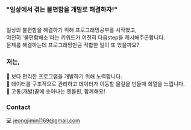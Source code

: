 ### "일상에서 겪는 불편함을 개발로 해결하자!"
<br/>
일상의 불편함을 해결하기 위해 프로그래밍공부를 시작했고, <br/>
여전히 '불편함해소'라는 키워드가 여전히 다음step을 제시해주곤합니다.<br/>
문제를 해결하는데 프로그래밍만큼 적합한 일이 또 있을까요?

### 저는,
🤔 보다 편리한 프로그램을 개발하기 위해 노력합니다. <br/>
🤔 데이터를 구조적으로 관리하고 데이터가 이동할 물길을 만들때 희열을 느낍니다.<br/>
🤔 고통(개발)끝에 솟아나는 엔돌핀, 함께해요!

### Contact
💻 jeongjimin1169@gmail.com

<!--
**Hijiji/Hijiji** is a ✨ _special_ ✨ repository because its `README.md` (this file) appears on your GitHub profile.

Here are some ideas to get you started:

- 🔭 I’m currently working on ...
- 🌱 I’m currently learning ...
- 👯 I’m looking to collaborate on ...
- 🤔 I’m looking for help with ...
- 💬 Ask me about ...
- 📫 How to reach me: ...
- 😄 Pronouns: ...
- ⚡ Fun fact: ...
-->

